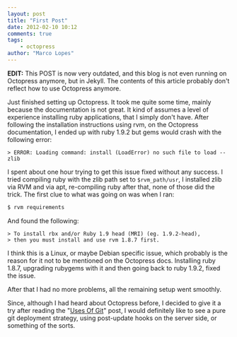 ```yaml
---
layout: post
title: "First Post"
date: 2012-02-10 10:12
comments: true
tags:
    - octopress
author: "Marco Lopes"
---
```


**EDIT:** This POST is now very outdated, and this blog is not even running on
Octopress anymore, but in Jekyll. The contents of this article probably don't
reflect how to use Octopress anymore.

Just finished setting up Octopress. It took me quite some time, mainly because 
the documentation is not great. It kind of assumes a level of experience 
installing ruby applications, that I simply don't have.
After following the installation instructions using rvm, on the Octopress 
documentation, I ended up with ruby 1.9.2 but gems would crash with the 
following error:

    > ERROR: Loading command: install (LoadError) no such file to load -- zlib

I spent about one hour trying to get this issue fixed without any success. I 
tried compiling ruby with the zlib path set to `$rvm_path/usr`, I installed zlib via RVM and via apt, re-compiling ruby after that, none of those did the trick.
The first clue to what was going on was when I ran:

``` bash bash
$ rvm requirements
```

And found the following:

    > To install rbx and/or Ruby 1.9 head (MRI) (eg. 1.9.2-head),
    > then you must install and use rvm 1.8.7 first.

I think this is a Linux, or maybe Debian specific issue, which probably is the 
reason for it not to be mentioned on the Octopress docs. Installing ruby 1.8.7, 
upgrading rubygems with it and then going back to ruby 1.9.2, fixed the issue.

After that I had no more problems, all the remaining setup went smoothly.

Since, although I had heard about Octopress before, I decided to give it a try 
after reading the "[Uses Of Git](http://devsundar.github.com/2012/02/09/Uses-of-git/)"
post, I would definitely like to see a pure git deployment strategy, using 
post-update hooks on the server side, or something of the sorts.
